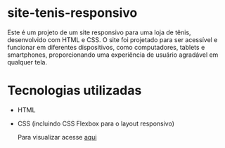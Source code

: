 # site-tenis-responsivo

Este é um projeto de um site responsivo para uma loja de tênis, desenvolvido com HTML e CSS. O site foi projetado para ser acessível e funcionar em diferentes dispositivos, como computadores, tablets e smartphones, proporcionando uma experiência de usuário agradável em qualquer tela.

# Tecnologias utilizadas
* HTML
* CSS (incluindo CSS Flexbox para o layout responsivo)

  Para visualizar acesse [aqui](https://camilaferreirarodrigues.github.io/site-tenis-responsivo/)
